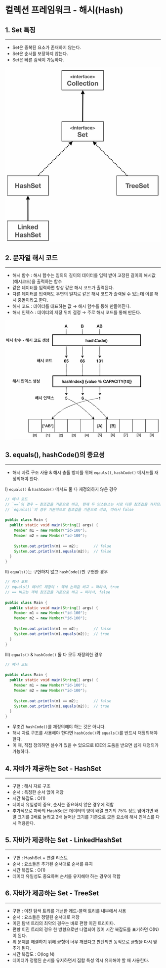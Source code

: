 # 컬렉션 프레임워크 - 해시(Hash)

## 1. Set 특징

---

- Set은 중복된 요소가 존재하지 않는다.
- Set은 순서를 보장하지 않는다.
- Set은 빠른 검색이 가능하다.

![img_3.png](img_3.png)

## 2. 문자열 해시 코드

---

- 해시 함수 : 해시 함수는 임의의 길이의 데이터를 입력 받아 고정된 길이의 해시값(해시코드)을 출력하는 함수
- 같은 데이터를 입력하면 항상 같은 해시 코드가 출력된다.
- 다른 데이터를 입력해도 우연의 일치로 같은 해시 코드가 출력될 수 있는데 이를 해시 충돌이라고 한다.
- 해시 코드 : 데이터를 대표하는 값 → 해시 함수를 통해 만들어진다.
- 해시 인덱스 : 데이터의 저장 위치 결정 → 주로 해시 코드를 통해 만든다.

![img_2.png](img_2.png)

## 3. equals(), hashCode()의 중요성

---

- 해시 자료 구조 사용 & 해시 충돌 방지를 위해 `eqauls()`, `hashCode()` 메서드를 재정의해야 한다.

Ⅰ) `equals()` & `hashCode()` 메서드 둘 다 재정의하지 않은 경우

```java
// 예시 코드
// `==`의 경우 → 참조값을 기준으로 비교, 현재 두 인스턴스는 서로 다른 참조값을 가지므로 false
// `equals()`의 경우 기본적으로 참조값을 기준으로 비교, 따라서 false

public class Main {
  public static void main(String[] args) {
    Member m1 = new Member("id-100");
    Member m2 = new Member("id-100");

    System.out.println(m1 == m2);       // false
    System.out.println(m1.equals(m2));  // false
  }
}
```

Ⅱ) `equals()`는 구현하지 않고 `hashCode()`만 구현한 경우

```java
// 예시 코드
// equals() 메서드 재정의 : 객체 논리값 비교 → 따라서, true
// == 비교는 객체 참조값을 기준으로 비교 → 따라서, false

public class Main {
  public static void main(String[] args) {
    Member m1 = new Member("id-100");
    Member m2 = new Member("id-100");

    System.out.println(m1 == m2);       // false
    System.out.println(m1.equals(m2));  // true
  }
}
```

Ⅲ) `equals()` & `hashCode()` 둘 다 모두 재정의한 경우

```java
// 예시 코드

public class Main {
  public static void main(String[] args) {
    Member m1 = new Member("id-100");
    Member m2 = new Member("id-100");

    System.out.println(m1 == m2);       // false  
    System.out.println(m1.equals(m2));  // true
  }
}
```

- 무조건 `hashCode()`를 재정의해야 하는 것은 아니다.
- 해시 자료 구조를 사용해야 한다면 `hashCode()`와 `equals()`를 반드시 재정의해야 한다.
- 이 때, 직접 정의하면 실수가 있을 수 있으므로 IDE의 도움을 받으면 쉽게 재정의가 가능하다.

## 4. 자바가 제공하는 Set - HashSet

---

- 구현 : 해시 자료 구조
- 순서 : 특정한 순서 없이 저장
- 시간 복잡도 : O(1)
- 데이터 유일성이 중요, 순서는 중요하지 않은 경우에 적합
- 추가적으로 자바의 HashSet은 데이터의 양이 배열 크기의 75% 정도 넘어가면 배열 크기를 2배로 늘리고 2배 늘어난 크기를 기준으로 모든 요소에 해시 인덱스를 다시 적용한다.


## 5. 자바가 제공하는 Set - LinkedHashSet

---

- 구현 : HashSet + 연결 리스트
- 순서 : 요소들은 추가된 순서대로 순서를 유지
- 시간 복잡도 : O(1)
- 데이터 유일성도 중요하며 순서를 유지해야 하는 경우에 적합

## 6. 자바가 제공하는 Set - TreeSet

---

- 구현 : 이진 탐색 트리를 개선한 레드-블랙 트리를 내부에서 사용
- 순서 : 요소들은 정렬된 순서대로 저장
- 이진 탐색 트리의 최악의 경우는 바로 편향 이진 트리이다.
- 편향 이진 트리의 경우 한 방향으로만 나열되어 있어 시간 복잡도를 표기하면 O(N)이 된다.
- 위 문제를 해결하기 위해 균형이 너무 깨졌다고 판단되면 동적으로 균형을 다시 맞추게 된다.
- 시간 복잡도 : O(log N)
- 데이터가 정렬된 순서를 유지하면서 집합 특성 역시 유지해야 할 때 사용한다.
